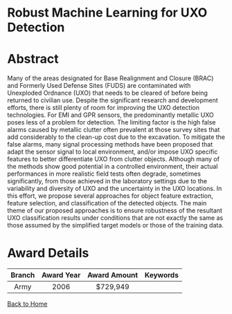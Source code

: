 
Robust Machine Learning for UXO Detection
=========================================

# Abstract


Many of the areas designated for Base Realignment and Closure (BRAC) and Formerly Used Defense Sites (FUDS) are contaminated with Unexploded Ordnance (UXO) that needs to be cleared of before being returned to civilian use. Despite the significant research and development efforts, there is still plenty of room for improving the UXO detection technologies. For EMI and GPR sensors, the predominantly metallic UXO poses less of a problem for detection. The limiting factor is the high false alarms caused by metallic clutter often prevalent at those survey sites that add considerably to the clean-up cost due to the excavation. To mitigate the false alarms, many signal processing methods have been proposed that adapt the sensor signal to local environment, and/or impose UXO specific features to better differentiate UXO from clutter objects. Although many of the methods show good potential in a controlled environment, their actual performances in more realistic field tests often degrade, sometimes significantly, from those achieved in the laboratory settings due to the variability and diversity of UXO and the uncertainty in the UXO locations. In this effort, we propose several approaches for object feature extraction, feature selection, and classification of the detected objects. The main theme of our proposed approaches is to ensure robustness of the resultant UXO classification results under conditions that are not exactly the same as those assumed by the simplified target models or those of the training data.  

# Award Details

|Branch|Award Year|Award Amount|Keywords|
| :---: | :---: | :---: | :---: |
|Army|2006|$729,949||
  
  


[Back to Home](https://github.com/chrischow/dod_sbir_awards/CC/#957)